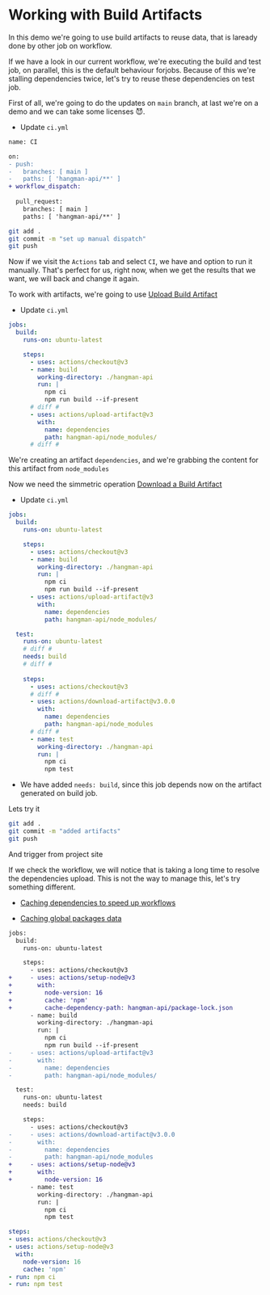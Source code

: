 # Working with Build Artifacts

In this demo we're going to use build artifacts to reuse data, that is laready done by other job on workflow.

If we have a look in our current workflow, we're executing the build and test job, on parallel, this is the default behaviour forjobs. Because of this we're stalling dependencies twice, let's try to reuse these dependencies on test job.

First of all, we're going to do the updates on `main` branch, at last we're on a demo and we can take some licenses 😈. 

* Update `ci.yml`

```diff
name: CI 

on:
- push:
-   branches: [ main ]
-   paths: [ 'hangman-api/**' ]
+ workflow_dispatch:
    
  pull_request:
    branches: [ main ]
    paths: [ 'hangman-api/**' ]
```

```bash
git add .
git commit -m "set up manual dispatch"
git push
```

Now if we visit the `Actions` tab and select `CI`, we have and option to run it manually. That's perfect for us, right now, when we get the results that we want, we will back and change it again.

To work with artifacts, we're going to use [Upload Build Artifact](https://github.com/marketplace/actions/upload-a-build-artifact)

* Update `ci.yml`

```yml
jobs:
  build:
    runs-on: ubuntu-latest

    steps:
      - uses: actions/checkout@v3
      - name: build
        working-directory: ./hangman-api
        run: |
          npm ci 
          npm run build --if-present
      # diff #
      - uses: actions/upload-artifact@v3
        with: 
          name: dependencies
          path: hangman-api/node_modules/
      # diff #
```

We're creating an artifact `dependencies`, and we're grabbing the content for this artifact from `node_modules`

Now we need the simmetric operation [Download a Build Artifact](https://github.com/marketplace/actions/download-a-build-artifact)


* Update `ci.yml`

```yml
jobs:
  build:
    runs-on: ubuntu-latest

    steps:
      - uses: actions/checkout@v3
      - name: build
        working-directory: ./hangman-api
        run: |
          npm ci 
          npm run build --if-present
      - uses: actions/upload-artifact@v3
        with: 
          name: dependencies
          path: hangman-api/node_modules/

  test:
    runs-on: ubuntu-latest
    # diff #
    needs: build
    # diff #
    
    steps: 
      - uses: actions/checkout@v3
      # diff #
      - uses: actions/download-artifact@v3.0.0
        with: 
          name: dependencies
          path: hangman-api/node_modules
      # diff #
      - name: test
        working-directory: ./hangman-api
        run: |
          npm ci 
          npm test
```

* We have added `needs: build`, since this job depends now on the artifact generated on build job.

Lets try it 

```bash
git add .
git commit -m "added artifacts"
git push
```

And trigger from project site

If we check the workflow, we will notice that is taking a long time to resolve the dependencies upload. This is not the way to manage this, let's try something different.

* [Caching dependencies to speed up workflows](https://docs.github.com/en/actions/using-workflows/caching-dependencies-to-speed-up-workflows)

* [Caching global packages data](https://github.com/actions/setup-node#caching-global-packages-data)

```diff
jobs:
  build:
    runs-on: ubuntu-latest

    steps:
      - uses: actions/checkout@v3
+     - uses: actions/setup-node@v3
+       with: 
+         node-version: 16
+         cache: 'npm'
+         cache-dependency-path: hangman-api/package-lock.json
      - name: build
        working-directory: ./hangman-api
        run: |
          npm ci 
          npm run build --if-present
-     - uses: actions/upload-artifact@v3
-       with: 
-         name: dependencies
-         path: hangman-api/node_modules/

  test:
    runs-on: ubuntu-latest
    needs: build

    steps: 
      - uses: actions/checkout@v3
-     - uses: actions/download-artifact@v3.0.0
-       with: 
-         name: dependencies
-         path: hangman-api/node_modules
+     - uses: actions/setup-node@v3
+       with:
+         node-version: 16
      - name: test
        working-directory: ./hangman-api
        run: |
          npm ci 
          npm test
```

```yml
steps:
- uses: actions/checkout@v3
- uses: actions/setup-node@v3
  with:
    node-version: 16
    cache: 'npm'
- run: npm ci
- run: npm test
```
